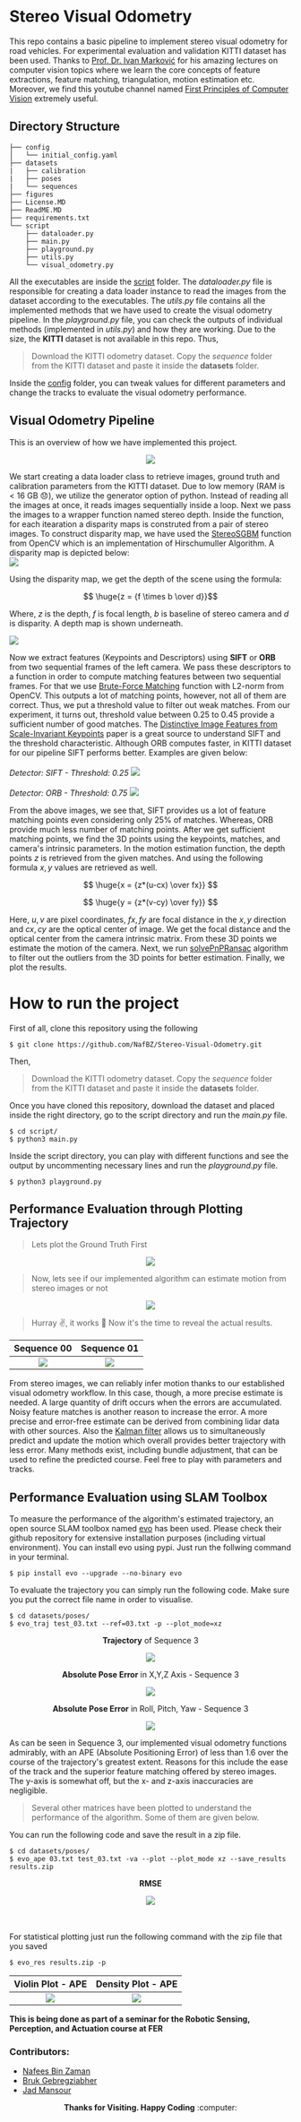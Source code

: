 # Stereo Visual Odometry

This repo contains a basic pipeline to implement stereo visual odometry for road vehicles. For experimental evaluation and validation KITTI dataset has been used. Thanks to [Prof. Dr. Ivan Marković](https://www.fer.unizg.hr/en/ivan.markovic) for his amazing lectures on computer vision topics where we learn the core concepts of feature extractions, feature matching, triangulation, motion estimation etc. Moreover, we find this youtube channel named [
First Principles of Computer Vision](https://www.youtube.com/@firstprinciplesofcomputerv3258) extremely useful.


## Directory Structure

```
├── config
│   └── initial_config.yaml
├── datasets
|   ├── calibration
|   ├── poses
|   └── sequences
├── figures
├── License.MD
├── ReadME.MD
├── requirements.txt
└── script
    ├── dataloader.py
    ├── main.py
    ├── playground.py
    ├── utils.py
    └── visual_odometry.py
```
All the executables are inside the [script](https://github.com/NafBZ/Stereo-Visual-Odometry/tree/master/script) folder. The *dataloader.py* file is responsible for creating a data loader instance to read the images from the dataset according to the executables. The *utils.py* file contains all the implemented methods that we have used to create the visual odometry pipeline. In the *playground.py* file, you can check the outputs of individual methods (implemented in *utils.py*) and how they are working. Due to the size, the **KITTI** dataset is not available in this repo. Thus,

> Download the KITTI odometry dataset. Copy the _sequence_ folder from the KITTI dataset and paste it inside the **datasets** folder.

Inside the [config](https://github.com/NafBZ/Stereo-Visual-Odometry/tree/master/config) folder, you can tweak values for different parameters and change the tracks to evaluate the visual odometry performance.

## Visual Odometry Pipeline
This is an overview of how we have implemented this project. 

<p align="center">
  <img src="https://github.com/NafBZ/Stereo-Visual-Odometry/blob/master/figures/pipeline.png" />
</p>

We start creating a data loader class to retrieve images, ground truth and calibration parameters from the KITTI dataset. Due to low memory (RAM is < 16 GB :disappointed:), we utilize the generator option of python. Instead of reading all the images at once, it reads images sequentially inside a loop. Next we pass the images to a wrapper function named stereo depth. Inside the function, for each itearation a disparity maps is construted from a pair of stereo images. To construct disparity map, we have used the [StereoSGBM](https://docs.opencv.org/3.4/d2/d85/classcv_1_1StereoSGBM.html) function from OpenCV which is an implementation of Hirschumuller Algorithm. A disparity map is depicted below:   
![](https://github.com/NafBZ/Stereo-Visual-Odometry/blob/nafees/figures/disparity.png)

Using the disparity map, we get the depth of the scene using the formula:

$$ \huge{z = {f \times b \over d}}$$

Where, $z$ is the depth, $f$ is focal length, $b$ is baseline of stereo camera and $d$ is disparity. A depth map is shown underneath.

![](https://github.com/NafBZ/Stereo-Visual-Odometry/blob/master/figures/depth.png)

Now we extract features (Keypoints and Descriptors) using **SIFT** or **ORB** from two sequential frames of the left camera. We pass these descriptors to a function in order to compute matching features between two sequential frames. For that we use [Brute-Force Matching](https://docs.opencv.org/4.x/d3/da1/classcv_1_1BFMatcher.html) function with L2-norm from OpenCV. This outputs a lot of matching points, however, not all of them are correct. Thus, we put a threshold value to filter out weak matches. From our experiment, it turns out, threshold value between 0.25 to 0.45 provide a sufficient number of good matches. The [Distinctive Image Features from Scale-Invariant Keypoints](https://link.springer.com/article/10.1023/B:VISI.0000029664.99615.94) paper is a great source to understand SIFT and the threshold characteristic. Although ORB computes faster, in KITTI dataset for our pipeline SIFT performs better. Examples are given below:
<br></br>
*Detector: SIFT - Threshold: 0.25*
![](https://github.com/NafBZ/Stereo-Visual-Odometry/blob/master/figures/sift_match.png)
<br></br>
*Detector: ORB - Threshold: 0.75*
![](https://github.com/NafBZ/Stereo-Visual-Odometry/blob/nafees/figures/orb_match.png)


From the above images, we see that, SIFT provides us a lot of feature matching points even considering only 25% of matches. Whereas, ORB provide much less number of matching points. After we get sufficient matching points, we find the 3D points using the keypoints, matches, and camera's intrinsic parameters. In the motion estimation function, the depth points $z$ is retrieved from the given matches. And using the following formula $x, y$ values are retrieved as well. 

$$ \huge{x = {z*(u-cx) \over fx}} $$

$$ \huge{y = {z*(v-cy) \over fy}} $$

Here, $u, v$ are pixel coordinates, $fx, fy$ are focal distance in the $x, y$ direction and $cx, cy$ are the optical center of image. We get the focal distance and the optical center from the camera intrinsic matrix. From these 3D points we estimate the motion of the camera. Next, we run [solvePnPRansac](https://docs.opencv.org/4.x/d5/d1f/calib3d_solvePnP.html) algorithm to filter out the outliers from the 3D points for better estimation. Finally, we plot the results.

# How to run the project

First of all, clone this repository using the following
```
$ git clone https://github.com/NafBZ/Stereo-Visual-Odometry.git
```
Then,
> Download the KITTI odometry dataset. Copy the _sequence_ folder from the KITTI dataset and paste it inside the **datasets** folder.

Once you have cloned this repository, download the dataset and placed inside the right directory, go to the script directory and run the *main.py* file.

```
$ cd script/
$ python3 main.py
```
Inside the script directory, you can play with different functions and see the output by uncommenting necessary lines and run the *playground.py* file.
```
$ python3 playground.py
```

## Performance Evaluation through Plotting Trajectory

> Lets plot the Ground Truth First

<p align="center">
  <img src="https://github.com/NafBZ/Stereo-Visual-Odometry/blob/master/figures/gT.gif" />
</p>


> Now, lets see if our implemented algorithm can estimate motion from stereo images or not

<p align="center">
  <img src="https://github.com/NafBZ/Stereo-Visual-Odometry/blob/master/figures/Trajectory.gif" />
</p>

> Hurray :v:, it works :clap: Now it's the time to reveal the actual results.



Sequence 00                |  Sequence 01
:-------------------------:|:-------------------------:
![](https://github.com/NafBZ/Stereo-Visual-Odometry/blob/master/figures/estim_00.png)  |  ![](https://github.com/NafBZ/Stereo-Visual-Odometry/blob/master/figures/estim_01.png)

From stereo images, we can reliably infer motion thanks to our established visual odometry workflow. In this case, though, a more precise estimate is needed. A large quantity of drift occurs when the errors are accumulated. Noisy feature matches is another reason to increase the error. A more precise and error-free estimate can be derived from combining lidar data with other sources. Also the [Kalman filter](https://en.wikipedia.org/wiki/Kalman_filter) allows us to simultaneously predict and update the motion which overall provides better trajectory with less error. Many methods exist, including bundle adjustment, that can be used to refine the predicted course. Feel free to play with parameters and tracks.

## Performance Evaluation using SLAM Toolbox

To measure the performance of the algorithm's estimated trajectory, an open source SLAM toolbox named [evo](https://github.com/MichaelGrupp/evo) has been used. Please check their github repository for extensive installation purposes (including virtual environment). You can install evo using pypi. Just run the follwing command in your terminal.

```
$ pip install evo --upgrade --no-binary evo
```

To evaluate the trajectory you can simply run the following code. Make sure you put the correct file name in order to visualise.

```
$ cd datasets/poses/
$ evo_traj test_03.txt --ref=03.txt -p --plot_mode=xz
```

<p align="center">
  <strong>Trajectory</strong> of Sequence 3 
</p>

<p align="center">
  <img src="https://github.com/NafBZ/Stereo-Visual-Odometry/blob/master/figures/seq3_plot3.png" />
</p>

<p align="center">
  <strong>Absolute Pose Error</strong> in X,Y,Z Axis - Sequence 3
</p>

<p align="center">
  <img src="https://github.com/NafBZ/Stereo-Visual-Odometry/blob/master/figures/seq3_xyz.png" />
</p>

<p align="center">
  <strong>Absolute Pose Error</strong> in Roll, Pitch, Yaw - Sequence 3
</p>

<p align="center">
  <img src="https://github.com/NafBZ/Stereo-Visual-Odometry/blob/master/figures/seq3_rpy.png" />
</p>


As can be seen in Sequence 3, our implemented visual odometry functions admirably, with an APE (Absolute Positioning Error) of less than 1.6 over the course of the trajectory's greatest extent. Reasons for this include the ease of the track and the superior feature matching offered by stereo images. The y-axis is somewhat off, but the x- and z-axis inaccuracies are negligible.


> Several other matrices have been plotted to understand the performance of the algorithm. Some of them are given below.

You can run the following code and save the result in a zip file.
```
$ cd datasets/poses/
$ evo_ape 03.txt test_03.txt -va --plot --plot_mode xz --save_results results.zip
```

<p align="center">
  <strong>RMSE</strong> 
</p>


<p align="center">
  <img src="https://github.com/NafBZ/Stereo-Visual-Odometry/blob/master/figures/seq3_plot2.png" />
</p>

<br></br>
For statistical plotting just run the following command with the zip file that you saved
```
$ evo_res results.zip -p
```

Violin Plot - APE          |  Density Plot - APE
:-------------------------:|:-------------------------:
![](https://github.com/NafBZ/Stereo-Visual-Odometry/blob/master/figures/new5.png)  |  ![](https://github.com/NafBZ/Stereo-Visual-Odometry/blob/master/figures/new3.png)

**This is being done as part of a seminar for the Robotic Sensing, Perception, and Actuation course at FER**

### Contributors:

- [Nafees Bin Zaman](https://github.com/NafBZ)
- [Bruk Gebregziabher](https://github.com/brukg)
- [Jad Mansour](https://github.com/j4dooooo)


<p align="center">
  <strong>Thanks for Visiting. Happy Coding</strong> :computer:
</p>
